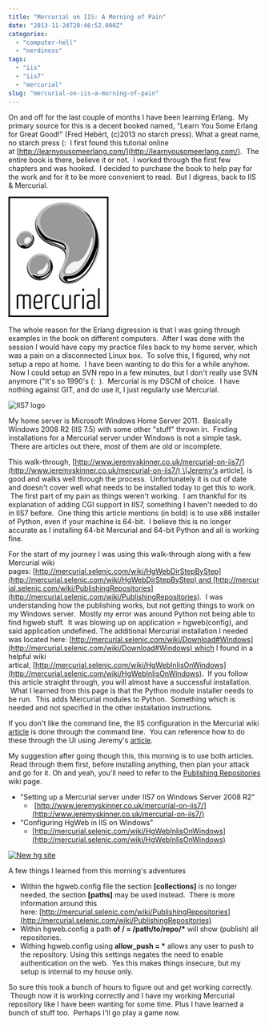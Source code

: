 ```yaml
---
title: "Mercurial on IIS: A Morning of Pain"
date: "2013-11-24T20:46:52.000Z"
categories: 
  - "computer-hell"
  - "nerdiness"
tags: 
  - "iis"
  - "iis7"
  - "mercurial"
slug: "mercurial-on-iis-a-morning-of-pain"
---
```


On and off for the last couple of months I have been learning Erlang.  My primary source for this is a decent booked named, "Learn You Some Erlang for Great Good!" (Fred Hebért, (c)2013 no starch press). What a great name, no starch press (:  I first found this tutorial online at [http://learnyousomeerlang.com/](http://learnyousomeerlang.com/).  The entire book is there, believe it or not.  I worked through the first few chapters and was hooked.  I decided to purchase the book to help pay for the work and for it to be more convenient to read.  But I digress, back to IIS & Mercurial.

[![Mercurial Logo](images/hglogo-droplets-200.png)](http://mercurial.selenic.com/)

The whole reason for the Erlang digression is that I was going through examples in the book on different computers.  After I was done with the session I would have copy my practice files back to my home server, which was a pain on a disconnected Linux box.  To solve this, I figured, why not setup a repo at home.  I have been wanting to do this for a while anyhow.  Now I could setup an SVN repo in a few minutes, but I don't really use SVN anymore ("It's so 1990's (:  ).  Mercurial is my DSCM of choice.  I have nothing against GIT, and do use it, I just regularly use Mercurial.

![IIS7 logo](http://brettski111.files.wordpress.com/2013/11/iis7.jpg?w=300)

My home server is Microsoft Windows Home Server 2011.  Basically Windows 2008 R2 (IIS 7.5) with some other "stuff" thrown in.  Finding installations for a Mercurial server under Windows is not a simple task.  There are articles out there, most of them are old or incomplete.

This walk-through, [http://www.jeremyskinner.co.uk/mercurial-on-iis7/](http://www.jeremyskinner.co.uk/mercurial-on-iis7/) \[Jeremy's article\], is good and walks well through the process.  Unfortunately it is out of date and doesn't cover well what needs to be installed today to get this to work.  The first part of my pain as things weren't working.  I am thankful for its explanation of adding CGI support in IIS7, something I haven't needed to do in IIS7 before.  One thing this article mentions (in bold) is to use x86 installer of Python, even if your machine is 64-bit.  I believe this is no longer accurate as I installing 64-bit Mercurial and 64-bit Python and all is working fine.

For the start of my journey I was using this walk-through along with a few Mercurial wiki pages: [http://mercurial.selenic.com/wiki/HgWebDirStepByStep](http://mercurial.selenic.com/wiki/HgWebDirStepByStep) and [http://mercurial.selenic.com/wiki/PublishingRepositories](http://mercurial.selenic.com/wiki/PublishingRepositories).  I was understanding how the publishing works, but not getting things to work on my Windows server.  Mostly my error was around Python not being able to find hgweb stuff.  It was blowing up on application = hgweb(config), and said application undefined. The additional Mercurial installation I needed was located here: [http://mercurial.selenic.com/wiki/Download#Windows](http://mercurial.selenic.com/wiki/Download#Windows) which I found in a helpful wiki artical, [http://mercurial.selenic.com/wiki/HgWebInIisOnWindows](http://mercurial.selenic.com/wiki/HgWebInIisOnWindows).  If you follow this article straight through, you will almost have a successful installation.  What I learned from this page is that the Python module installer needs to be run.  This adds Mercurial modules to Python.  Something which is needed and not specified in the other installation instructions.

If you don't like the command line, the IIS configuration in the Mercurial wiki [article](http://mercurial.selenic.com/wiki/HgWebInIisOnWindows) is done through the command line.  You can reference how to do these through the UI using Jeremy's [article](http://www.jeremyskinner.co.uk/mercurial-on-iis7/).

My suggestion after going though this, this morning is to use both articles.  Read through them first, before installing anything, then plan your attack and go for it. Oh and yeah, you'll need to refer to the [Publishing Repositories](http://mercurial.selenic.com/wiki/PublishingRepositories) wiki page.

- "Setting up a Mercurial server under IIS7 on Windows Server 2008 R2"
    -  [http://www.jeremyskinner.co.uk/mercurial-on-iis7/](http://www.jeremyskinner.co.uk/mercurial-on-iis7/)
- "Configuring HgWeb in IIS on Windows"
    - [http://mercurial.selenic.com/wiki/HgWebInIisOnWindows](http://mercurial.selenic.com/wiki/HgWebInIisOnWindows)

[![New hg site](http://brettski111.files.wordpress.com/2013/11/newhgsite1.png?w=300 "Gold star if you can guess why I used the port number 6867")](http://brettski111.files.wordpress.com/2013/11/newhgsite1.png)

A few things I learned from this morning's adventures

- Within the hgweb.config file the section **\[collections\]** is no longer needed, the section **\[paths\]** may be used instead.  There is more information around this here: [http://mercurial.selenic.com/wiki/PublishingRepositories](http://mercurial.selenic.com/wiki/PublishingRepositories)
- Within hgweb.config a path **of / = /path/to/repo/\*** will show (publish) all repositories.
- Withing hgweb.config using **allow\_push = \*** allows any user to push to the repository. Using this settings negates the need to enable authentication on the web.  Yes this makes things insecure, but my setup is internal to my house only.

So sure this took a bunch of hours to figure out and get working correctly.  Though now it is working correctly and I have my working Mercurial repository like I have been wanting for some time. Plus I have learned a bunch of stuff too.  Perhaps I'll go play a game now.
